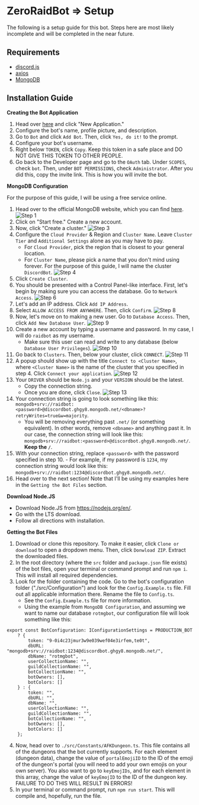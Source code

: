 # ZeroRaidBot ⇒ Setup
The following is a setup guide for this bot. Steps here are most likely incomplete and will be completed in the near future.

## Requirements
- [discord.js](https://discord.js.org/#/)
- [axios](https://www.npmjs.com/package/axios)
- [MongoDB](https://www.mongodb.com/)

## Installation Guide
**Creating the Bot Application**
1. Head over [here](https://discordapp.com/developers/applications/) and click "New Application."
2. Configure the bot's name, profile picture, and description.
3. Go to `Bot` and click `Add Bot`. Then, click `Yes, do it!` to the prompt.
4. Configure your bot's username.
5. Right below `TOKEN`, click `Copy`. Keep this token in a safe place and DO NOT GIVE THIS TOKEN TO OTHER PEOPLE.
6. Go back to the Developer page and go to the `OAuth` tab. Under `SCOPES`, check `bot`. Then, under `BOT PERMISSIONS`, check `Administrator`. After you did this, copy the invite link. This is how you will invite the bot.

**MongoDB Configuration**

For the purpose of this guide, I will be using a free service online. 
1. Head over to the official MongoDB website, which you can find [here](https://www.mongodb.com/).
![Step 1](https://github.com/DungeoneerExalt/ZeroRaidBot/blob/master/md_img/1.PNG)
2. Click on "Start free." Create a new account.
3. Now, click "Create a cluster." 
![Step 3](https://github.com/DungeoneerExalt/ZeroRaidBot/blob/master/md_img/2.PNG)
4. Configure the `Cloud Provider` & Region and `Cluster Name`. Leave `Cluster Tier` and `Additional Settings` alone as you may have to pay. 
	- For `Cloud Provider`, pick the region that is closest to your general location. 
	- For `Cluster Name`, please pick a name that you don't mind using forever. For the purpose of this guide, I will name the cluster `DiscordBot`. 
![Step 4](https://github.com/DungeoneerExalt/ZeroRaidBot/blob/master/md_img/3.PNG)
5. Click `Create Cluster`. 
6. You should be presented with a Control Panel-like interface. First, let's begin by making sure you can access the database. Go to `Network Access`. 
![Step 6](https://github.com/DungeoneerExalt/ZeroRaidBot/blob/master/md_img/4.PNG)
7. Let's add an IP address. Click `Add IP Address`.
8. Select `ALLOW ACCESS FROM ANYWHERE`. Then, click `Confirm`. 
![Step 8](https://github.com/DungeoneerExalt/ZeroRaidBot/blob/master/md_img/5.PNG)
9. Now, let's move on to making a new user. Go to `Database Access`. Then, click `Add New Database User`. 
![Step 9](https://github.com/DungeoneerExalt/ZeroRaidBot/blob/master/md_img/6.PNG)
10. Create a new account by typing a username and password. In my case, I will do `raidbot` as my username.
	- Make sure this user can read and write to any database (below `Database User Privileges`). 
![Step 10](https://github.com/DungeoneerExalt/ZeroRaidBot/blob/master/md_img/7.PNG)
11. Go back to `Clusters`. Then, below your cluster, click `CONNECT`. 
![Step 11](https://github.com/DungeoneerExalt/ZeroRaidBot/blob/master/md_img/8.PNG)
12. A popup should show up with the title `Connect to <Cluster Name>`, where `<Cluster Name>` is the name of the cluster that you specified in step 4. Click `Connect your application`. 
![Step 12](https://github.com/DungeoneerExalt/ZeroRaidBot/blob/master/md_img/9.PNG)
13. Your `DRIVER` should be `Node.js` and your `VERSION` should be the latest. 
	- Copy the connection string.
	- Once you are done, click `Close`. 
![Step 13](https://github.com/DungeoneerExalt/ZeroRaidBot/blob/master/md_img/10.PNG)
14. Your connection string is going to look something like this: `mongodb+srv://raidbot:<password>@discordbot.ghgy8.mongodb.net/<dbname>?retryWrites=true&w=majority`.
	- You will be removing everything past `.net/` (or something equivalent). In other words, remove `<dbname>` and anything past it. In our case, the connection string will look like this: `mongodb+srv://raidbot:<password>@discordbot.ghgy8.mongodb.net/`. **Keep the `/`**. 
15.  With your connection string, replace `<password>` with the password specified in step 10.
	- For example, if my password is `1234`, my connection string would look like this: `mongodb+srv://raidbot:1234@discordbot.ghgy8.mongodb.net/`.
15. Head over to the next section! Note that I'll be using my examples here in the `Getting the Bot Files` section. 

**Download Node.JS**
- Download Node.JS from https://nodejs.org/en/. 
- Go with the LTS download. 
- Follow all directions with installation. 

**Getting the Bot Files**
1. Download or clone this repository. To make it easier, click `Clone or download` to open a dropdown menu. Then, click `Donwload ZIP`. Extract the downloaded files.
2. In the root directory (where the `src` folder and `package.json` file exists) of the bot files, open your terminal or command prompt and run `npm i`. This will install all required dependencies.
3. Look for the folder containing the code. Go to the bot's configuration folder ("./src/Configuration") and look for the `Config.Example.ts` file. Fill out all applicable information there. Rename the file to `Config.ts`. 
	- See the `Config.Example.ts` file for more information. 
	- Using the example from `MongoDB Configuration`, and assuming we want to name our database `rotmgbot`, our configuration file will look something like this:
```
export const BotConfiguration: IConfigurationSettings = PRODUCTION_BOT
    ? {
        token: "9-0i4c23jmur3w9e039wef04e3irfem,te0t", 
        dbURL: "mongodb+srv://raidbot:1234@discordbot.ghgy8.mongodb.net/",
        dbName: "rotmgbot",
        userCollectionName: "",
        guildCollectionName: "",
        botCollectionName: "",
        botOwners: [],
        botColors: []
    } : {
        token: "",
        dbURL: "",
        dbName: "",
        userCollectionName: "",
        guildCollectionName: "",
        botCollectionName: "",
        botOwners: [],
        botColors: []
    };
```
4. Now, head over to `./src/Constants/AFKDungeon.ts`. This file contains all of the dungeons that the bot currently supports. For each element (dungeon data), change the value of `portalEmojiID` to the ID of the emoji of the dungeon's portal (you will need to add your own emojis on your own server). You also want to go to `keyEmojIDs`, and for each element in this array, change the value of `keyEmojID` to the ID of the dungeon key. FAILURE TO DO THIS WILL RESULT IN ERRORS! 
5. In your terminal or command prompt, run `npm run start`. This will compile and, hopefully, run the file.